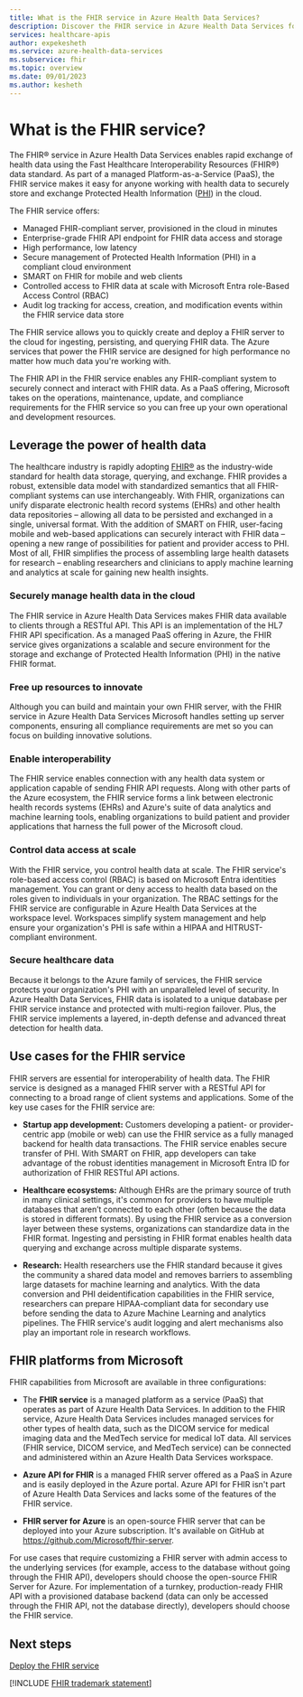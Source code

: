 ```yaml
---
title: What is the FHIR service in Azure Health Data Services?
description: Discover the FHIR service in Azure Health Data Services for secure, compliant, and scalable health data exchange and management in the cloud
services: healthcare-apis
author: expekesheth
ms.service: azure-health-data-services
ms.subservice: fhir
ms.topic: overview
ms.date: 09/01/2023
ms.author: kesheth
---
```


# What is the FHIR service?

The FHIR&reg; service in Azure Health Data Services enables rapid exchange of health data using the Fast Healthcare Interoperability Resources (FHIR®) data standard. As part of a managed Platform-as-a-Service (PaaS), the FHIR service makes it easy for anyone working with health data to securely store and exchange Protected Health Information ([PHI](https://www.hhs.gov/answers/hipaa/what-is-phi/index.html)) in the cloud. 

The FHIR service offers:

- Managed FHIR-compliant server, provisioned in the cloud in minutes
- Enterprise-grade FHIR API endpoint for FHIR data access and storage
- High performance, low latency
- Secure management of Protected Health Information (PHI) in a compliant cloud environment
- SMART on FHIR for mobile and web clients
- Controlled access to FHIR data at scale with Microsoft Entra role-Based Access Control (RBAC)
- Audit log tracking for access, creation, and modification events within the FHIR service data store

The FHIR service allows you to quickly create and deploy a FHIR server to the cloud for ingesting, persisting, and querying FHIR data. The Azure services that power the FHIR service are designed for high performance no matter how much data you're working with.

The FHIR API in the FHIR service enables any FHIR-compliant system to securely connect and interact with FHIR data. As a PaaS offering, Microsoft takes on the operations, maintenance, update, and compliance requirements for the FHIR service so you can free up your own operational and development resources.

## Leverage the power of health data

The healthcare industry is rapidly adopting [FHIR®](https://hl7.org/fhir) as the industry-wide standard for health data storage, querying, and exchange. FHIR provides a robust, extensible data model with standardized semantics that all FHIR-compliant systems can use interchangeably. With FHIR, organizations can unify disparate electronic health record systems (EHRs) and other health data repositories – allowing all data to be persisted and exchanged in a single, universal format. With the addition of SMART on FHIR, user-facing mobile and web-based applications can securely interact with FHIR data – opening a new range of possibilities for patient and provider access to PHI. Most of all, FHIR simplifies the process of assembling large health datasets for research – enabling researchers and clinicians to apply machine learning and analytics at scale for gaining new health insights. 

### Securely manage health data in the cloud

The FHIR service in Azure Health Data Services makes FHIR data available to clients through a RESTful API. This API is an implementation of the HL7 FHIR API specification. As a managed PaaS offering in Azure, the FHIR service gives organizations a scalable and secure environment for the storage and exchange of Protected Health Information (PHI) in the native FHIR format.  

### Free up resources to innovate

Although you can build and maintain your own FHIR server, with the FHIR service in Azure Health Data Services Microsoft handles setting up server components, ensuring all compliance requirements are met so you can focus on building innovative solutions.

### Enable interoperability

The FHIR service enables connection with any health data system or application capable of sending FHIR API requests. Along with other parts of the Azure ecosystem, the FHIR service forms a link between electronic health records systems (EHRs) and Azure's suite of data analytics and machine learning tools, enabling organizations to build patient and provider applications that harness the full power of the Microsoft cloud.

### Control data access at scale

With the FHIR service, you control health data at scale. The FHIR service's role-based access control (RBAC) is based on Microsoft Entra identities management. You can grant or deny access to health data based on the roles given to individuals in your organization. The RBAC settings for the FHIR service are configurable in Azure Health Data Services at the workspace level. Workspaces simplify system management and help ensure your organization's PHI is safe within a HIPAA and HITRUST-compliant environment.

### Secure healthcare data

Because it belongs to the Azure family of services, the FHIR service protects your organization's PHI with an unparalleled level of security. In Azure Health Data Services, FHIR data is isolated to a unique database per FHIR service instance and protected with multi-region failover. Plus, the FHIR service implements a layered, in-depth defense and advanced threat detection for health data.

## Use cases for the FHIR service

FHIR servers are essential for interoperability of health data. The FHIR service is designed as a managed FHIR server with a RESTful API for connecting to a broad range of client systems and applications. Some of the key use cases for the FHIR service are:

- **Startup app development:** Customers developing a patient- or provider-centric app (mobile or web) can use the FHIR service as a fully managed backend for health data transactions. The FHIR service enables secure transfer of PHI. With SMART on FHIR, app developers can take advantage of the robust identities management in Microsoft Entra ID for authorization of FHIR RESTful API actions.

- **Healthcare ecosystems:** Although EHRs are the primary source of truth in many clinical settings, it's common for providers to have multiple databases that aren’t connected to each other (often because the data is stored in different formats). By using the FHIR service as a conversion layer between these systems, organizations can standardize data in the FHIR format. Ingesting and persisting in FHIR format enables health data querying and exchange across multiple disparate systems.

- **Research:** Health researchers use the FHIR standard because it gives the community a shared data model and removes barriers to assembling large datasets for machine learning and analytics. With the data conversion and PHI deidentification capabilities in the FHIR service, researchers can prepare HIPAA-compliant data for secondary use before sending the data to Azure Machine Learning and analytics pipelines. The FHIR service's audit logging and alert mechanisms also play an important role in research workflows.

## FHIR platforms from Microsoft

FHIR capabilities from Microsoft are available in three configurations:

- The **FHIR service** is a managed platform as a service (PaaS) that operates as part of Azure Health Data Services. In addition to the FHIR service, Azure Health Data Services includes managed services for other types of health data, such as the DICOM service for medical imaging data and the MedTech service for medical IoT data. All services (FHIR service, DICOM service, and MedTech service) can be connected and administered within an Azure Health Data Services workspace.

- **Azure API for FHIR** is a managed FHIR server offered as a PaaS in Azure and is easily deployed in the Azure portal. Azure API for FHIR isn't part of Azure Health Data Services and lacks some of the features of the FHIR service.

- **FHIR server for Azure** is an open-source FHIR server that can be deployed into your Azure subscription. It's available on GitHub at https://github.com/Microsoft/fhir-server.

For use cases that require customizing a FHIR server with admin access to the underlying services (for example, access to the database without going through the FHIR API), developers should choose the open-source FHIR Server for Azure. For implementation of a turnkey, production-ready FHIR API with a provisioned database backend (data can only be accessed through the FHIR API, not the database directly), developers should choose the FHIR service.

## Next steps

[Deploy the FHIR service](fhir-portal-quickstart.md)

[!INCLUDE [FHIR trademark statement](../includes/healthcare-apis-fhir-trademark.md)]
